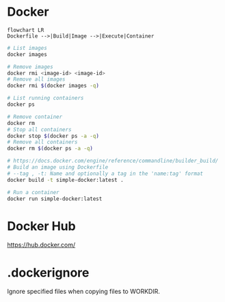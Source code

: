 # Docker

```mermaid
flowchart LR
Dockerfile -->|Build|Image -->|Execute|Container
```

```sh
# List images
docker images

# Remove images
docker rmi <image-id> <image-id>
# Remove all images
docker rmi $(docker images -q)

# List running containers
docker ps

# Remove container
docker rm
# Stop all containers
docker stop $(docker ps -a -q)
# Remove all containers
docker rm $(docker ps -a -q)

# https://docs.docker.com/engine/reference/commandline/builder_build/
# Build an image using Dockerfile
# --tag , -t: Name and optionally a tag in the 'name:tag' format
docker build -t simple-docker:latest .

# Run a container
docker run simple-docker:latest
```

# Docker Hub

https://hub.docker.com/

# .dockerignore

Ignore specified files when copying files to WORKDIR.
